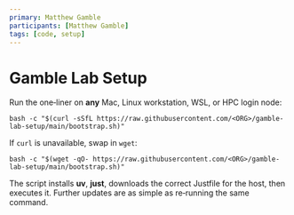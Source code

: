 ```yaml
---
primary: Matthew Gamble
participants: [Matthew Gamble]
tags: [code, setup]
---
```


# Gamble Lab Setup

Run the one‑liner on **any** Mac, Linux workstation, WSL, or HPC login node:

    bash -c "$(curl -sSfL https://raw.githubusercontent.com/<ORG>/gamble-lab-setup/main/bootstrap.sh)"

If `curl` is unavailable, swap in `wget`:

    bash -c "$(wget -qO- https://raw.githubusercontent.com/<ORG>/gamble-lab-setup/main/bootstrap.sh)"

The script installs **uv**, **just**, downloads the correct Justfile for the host,
then executes it.  Further updates are as simple as re‑running the same command.
